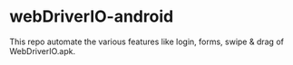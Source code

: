 # webDriverIO-android

This repo automate the various features like login, forms, swipe & drag of WebDriverIO.apk.
